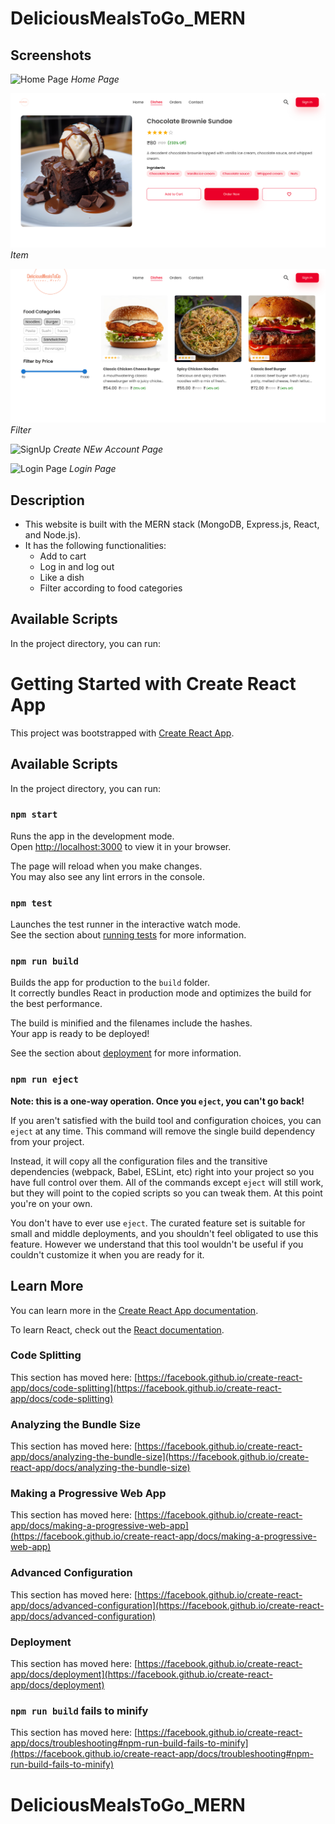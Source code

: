# DeliciousMealsToGo_MERN


## Screenshots

![Home Page](https://github.com/Rohitjangid2704/DeliciousMealsToGo_MERN/blob/main/Screen_shot/React-App%20(4).png)
*Home Page*


![Item](https://github.com/Rohitjangid2704/DeliciousMealsToGo_MERN/blob/main/React-App%20(1).png)
*Item*

![Filter](https://github.com/Rohitjangid2704/DeliciousMealsToGo_MERN/blob/main/Screen_shot/React-App%20(2).png)
*Filter*

![SignUp](https://github.com/Rohitjangid2704/DeliciousMealsToGo_MERN/blob/main/Screen_shot/React-App%20(3).png)
*Create NEw Account Page*

![Login Page](https://github.com/Rohitjangid2704/DeliciousMealsToGo_MERN/blob/main/Screen_shot/React-App%20(1).png)
*Login Page*



## Description

- This website is built with the MERN stack (MongoDB, Express.js, React, and Node.js).
- It has the following functionalities:
  - Add to cart
  - Log in and log out
  - Like a dish
  - Filter according to food categories

## Available Scripts

In the project directory, you can run:





# Getting Started with Create React App

This project was bootstrapped with [Create React App](https://github.com/facebook/create-react-app).

## Available Scripts

In the project directory, you can run:

### `npm start`

Runs the app in the development mode.\
Open [http://localhost:3000](http://localhost:3000) to view it in your browser.

The page will reload when you make changes.\
You may also see any lint errors in the console.

### `npm test`

Launches the test runner in the interactive watch mode.\
See the section about [running tests](https://facebook.github.io/create-react-app/docs/running-tests) for more information.

### `npm run build`

Builds the app for production to the `build` folder.\
It correctly bundles React in production mode and optimizes the build for the best performance.

The build is minified and the filenames include the hashes.\
Your app is ready to be deployed!

See the section about [deployment](https://facebook.github.io/create-react-app/docs/deployment) for more information.

### `npm run eject`

**Note: this is a one-way operation. Once you `eject`, you can't go back!**

If you aren't satisfied with the build tool and configuration choices, you can `eject` at any time. This command will remove the single build dependency from your project.

Instead, it will copy all the configuration files and the transitive dependencies (webpack, Babel, ESLint, etc) right into your project so you have full control over them. All of the commands except `eject` will still work, but they will point to the copied scripts so you can tweak them. At this point you're on your own.

You don't have to ever use `eject`. The curated feature set is suitable for small and middle deployments, and you shouldn't feel obligated to use this feature. However we understand that this tool wouldn't be useful if you couldn't customize it when you are ready for it.

## Learn More

You can learn more in the [Create React App documentation](https://facebook.github.io/create-react-app/docs/getting-started).

To learn React, check out the [React documentation](https://reactjs.org/).

### Code Splitting

This section has moved here: [https://facebook.github.io/create-react-app/docs/code-splitting](https://facebook.github.io/create-react-app/docs/code-splitting)

### Analyzing the Bundle Size

This section has moved here: [https://facebook.github.io/create-react-app/docs/analyzing-the-bundle-size](https://facebook.github.io/create-react-app/docs/analyzing-the-bundle-size)

### Making a Progressive Web App

This section has moved here: [https://facebook.github.io/create-react-app/docs/making-a-progressive-web-app](https://facebook.github.io/create-react-app/docs/making-a-progressive-web-app)

### Advanced Configuration

This section has moved here: [https://facebook.github.io/create-react-app/docs/advanced-configuration](https://facebook.github.io/create-react-app/docs/advanced-configuration)

### Deployment

This section has moved here: [https://facebook.github.io/create-react-app/docs/deployment](https://facebook.github.io/create-react-app/docs/deployment)

### `npm run build` fails to minify

This section has moved here: [https://facebook.github.io/create-react-app/docs/troubleshooting#npm-run-build-fails-to-minify](https://facebook.github.io/create-react-app/docs/troubleshooting#npm-run-build-fails-to-minify)
# DeliciousMealsToGo_MERN
